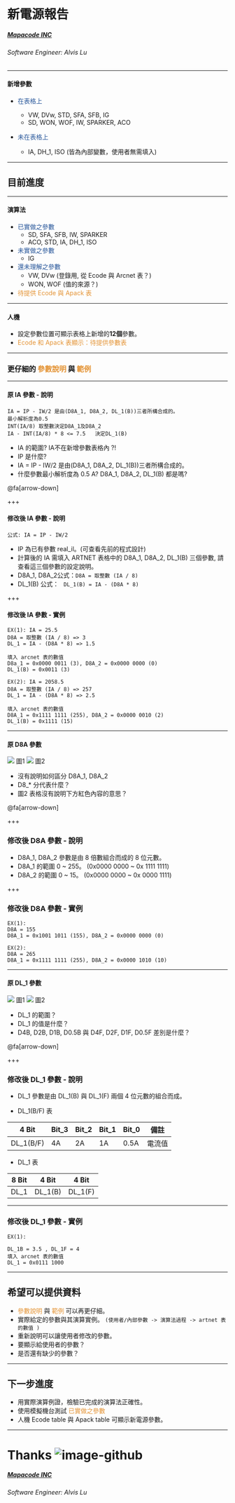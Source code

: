 <!-- $theme: gaia -->

# 新電源報告

##### [Mapacode INC](mapacode.tw)

###### Software Engineer: Alvis Lu

---

#### 新增參數
- <span style="color:#265599">在表格上</span>
    - VW, DVw, STD, SFA, SFB, IG
    - SD, WON, WOF, IW, SPARKER, ACO

- <span style="color:#265599">未在表格上</span>
    - IA, DH_1, ISO (皆為內部變數，使用者無需填入)

---

## 目前進度

---

#### 演算法

- <span style="color:#265599">已實做之參數</span>
	- SD, SFA, SFB, IW, SPARKER
	- ACO, STD, IA, DH_1, ISO
- <span style="color:#265599">未實做之參數</span>
	- IG
- <span style="color:#265599">還未理解之參數</span>
	- VW, DVw  (登錄用, 從 Ecode 與 Arcnet 表？)
	- WON, WOF (值的來源？)
- <span style="color:#e49436">待提供 Ecode 與 Apack 表</span>

---

#### 人機

- 設定參數位置可顯示表格上新增的**12個**參數。
- <span style="color:#e49436">Ecode 和 Apack 表顯示：待提供參數表</span>

---

### 更仔細的 <span style="color:#e49436">參數說明</span> 與 <span style="color:#e49436">範例</span>

---

#### 原 IA 參數 - 說明

```
IA = IP - IW/2 是由(D8A_1, D8A_2, DL_1(B))三者所構合成的。
最小解析度為0.5
INT(IA/8) 取整數決定D8A_1及D8A_2
IA - INT(IA/8) * 8 <= 7.5   決定DL_1(B)

```

* IA 的範圍? IA不在新增參數表格內 ?!
* IP 是什麼?
* IA = IP - IW/2  是由(D8A_1, D8A_2, DL_1(B))三者所構合成的。
* 什麼參數最小解析度為 0.5 A? D8A_1, D8A_2, DL_1(B) 都是嗎?

@fa[arrow-down]

+++

#### 修改後 IA 參數 - 說明

```
公式: IA = IP - IW/2
```

- IP 為已有參數 real_il。(可查看先前的程式設計)
- 計算後的 IA 需填入 ARTNET 表格中的 D8A_1, D8A_2, DL_1(B) 三個參數, 請查看這三個參數的設定說明。
- D8A_1, D8A_2公式：`D8A = 取整數 (IA / 8)`
- DL_1(B) 公式： ` DL_1(B) = IA - (D8A * 8)`

+++

#### 修改後 IA 參數 - 實例

```
EX(1): IA = 25.5
D8A = 取整數 (IA / 8) => 3
DL_1 = IA - (D8A * 8) => 1.5

填入 arcnet 表的數值
D8a_1 = 0x0000 0011 (3), D8A_2 = 0x0000 0000 (0)
DL_1(B) = 0x0011 (3)

EX(2): IA = 2058.5
D8A = 取整數 (IA / 8) => 257
DL_1 = IA - (D8A * 8) => 2.5

填入 arcnet 表的數值
D8A_1 = 0x1111 1111 (255), D8A_2 = 0x0000 0010 (2)
DL_1(B) = 0x1111 (15)
```

---

#### 原 D8A 參數

![](images/d8a.png) 圖1
![](images/d8a-setting.png) 圖2

* 沒有說明如何區分 D8A_1, D8A_2
* D8_* 分代表什麼？
* 圖2 表格沒有說明下方紅色內容的意思？

@fa[arrow-down]

+++

### 修改後 D8A 參數 - 說明

- D8A_1, D8A_2 參數是由 8 倍數組合而成的 8 位元數。
- D8A_1 的範圍 0 ~ 255。 (0x0000 0000 ~ 0x 1111 1111)
- D8A_2 的範圍 0 ~ 15。  (0x0000 0000 ~ 0x 0000 1111)

+++

### 修改後 D8A 參數 - 實例

```
EX(1):
D8A = 155
D8A_1 = 0x1001 1011 (155), D8A_2 = 0x0000 0000 (0)

EX(2):
D8A = 265
D8A_1 = 0x1111 1111 (255), D8A_2 = 0x0000 1010 (10)

```

---

#### 原 DL_1 參數
![](images/dl_1.png) 圖1
![](images/dl_1-setting.png) 圖2

* DL_1 的範圍？
* DL_1 的值是什麼？
* D4B, D2B, D1B, D0.5B 與 D4F, D2F, D1F, D0.5F 差別是什麼？

@fa[arrow-down]

+++

### 修改後 DL_1 參數 - 說明

- DL_1 參數是由 DL_1(B) 與 DL_1(F) 兩個 4 位元數的組合而成。

- DL_1(B/F) 表

|4 Bit    |Bit_3|Bit_2|Bit_1|Bit_0|備註   |
|---------|-----|-----|-----|-----|------|
|DL_1(B/F)| 4A  | 2A  | 1A  | 0.5A|電流值 |

- DL_1 表

|8 Bit| 4 Bit   | 4 Bit   |
|-----|---------|---------|
|DL_1 | DL_1(B) | DL_1(F) |

---

### 修改後 DL_1 參數 - 實例

```
EX(1):

DL_1B = 3.5 , DL_1F = 4
填入 arcnet 表的數值
DL_1 = 0x0111 1000
```

---

## 希望可以提供資料

- <span style="color:#e49436">參數說明</span> 與 <span style="color:#e49436">範例</span> 可以再更仔細。
- 實際給定的參數與其演算實例。
	`(使用者/內部參數 -> 演算法過程 -> artnet 表的數值 )`
- 重新說明可以讓使用者修改的參數。
- 要顯示給使用者的參數？
- 是否還有缺少的參數？

---

## 下一步進度

- 用實際演算例證，檢驗已完成的演算法正確性。
- 使用模擬機台測試 <span style="color:#e49436">已實做之參數</span>
- 人機 Ecode table 與 Apack table 可顯示新電源參數。

---

# Thanks ![image-github](https://tctechcrunch2011.files.wordpress.com/2010/07/github-logo.png?w=400)

##### [Mapacode INC](mapacode.tw)

###### Software Engineer: Alvis Lu
